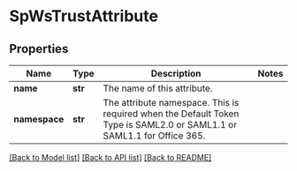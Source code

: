 # SpWsTrustAttribute

## Properties
Name | Type | Description | Notes
------------ | ------------- | ------------- | -------------
**name** | **str** | The name of this attribute. | 
**namespace** | **str** | The attribute namespace.  This is required when the Default Token Type is SAML2.0 or SAML1.1 or SAML1.1 for Office 365. | 

[[Back to Model list]](../README.md#documentation-for-models) [[Back to API list]](../README.md#documentation-for-api-endpoints) [[Back to README]](../README.md)


